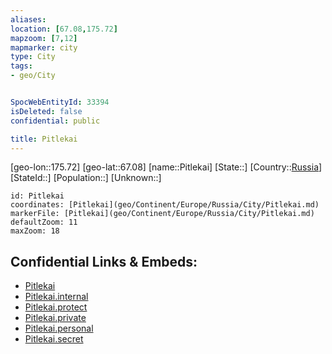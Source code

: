 ```yaml
---
aliases: 
location: [67.08,175.72]
mapzoom: [7,12] 
mapmarker: city 
type: City
tags:
- geo/City


SpocWebEntityId: 33394
isDeleted: false
confidential: public

title: Pitlekai
---
```

[geo-lon::175.72]
[geo-lat::67.08]
[name::Pitlekai]
[State::]
[Country::[Russia](geo/Continent/Europe/Russia.md)]
[StateId::]
[Population::]
[Unknown::]


```leaflet
id: Pitlekai
coordinates: [Pitlekai](geo/Continent/Europe/Russia/City/Pitlekai.md)
markerFile: [Pitlekai](geo/Continent/Europe/Russia/City/Pitlekai.md)
defaultZoom: 11 
maxZoom: 18
```


## Confidential Links & Embeds: 
- [Pitlekai](../../../../../../_public/geo/Continent/Europe/Russia/City/Pitlekai.md) 
- [Pitlekai.internal](../../../../../../_internal/geo/Continent/Europe/Russia/City/Pitlekai.internal.md) 
- [Pitlekai.protect](../../../../../../_protect/geo/Continent/Europe/Russia/City/Pitlekai.protect.md) 
- [Pitlekai.private](../../../../../../_private/geo/Continent/Europe/Russia/City/Pitlekai.private.md) 
- [Pitlekai.personal](../../../../../../_personal/geo/Continent/Europe/Russia/City/Pitlekai.personal.md) 
- [Pitlekai.secret](../../../../../../_secret/geo/Continent/Europe/Russia/City/Pitlekai.secret.md) 

